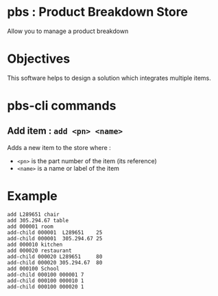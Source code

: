 # pbs : Product Breakdown Store

Allow you to manage a product breakdown

# Objectives

This software helps to design a solution which integrates multiple items.


# pbs-cli commands

## Add item :  `add <pn> <name>`
Adds a new item to the store where :
- `<pn>` is the part number of the item (its reference)
- `<name>` is a name or label of the item  

# Example

```
add L289651 chair
add 305.294.67 table
add 000001 room
add-child 000001  L289651    25
add-child 000001  305.294.67 25
add 000010 kitchen
add 000020 restaurant
add-child 000020 L289651     80
add-child 000020 305.294.67  80
add 000100 School
add-child 000100 000001 7
add-child 000100 000010 1
add-child 000100 000020 1
```


